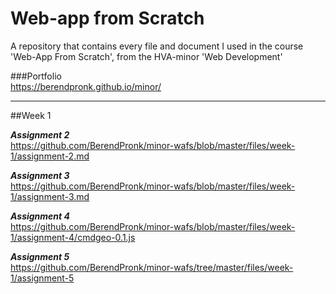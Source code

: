 # Web-app from Scratch
A repository that contains every file and document I used in the course 'Web-App From Scratch', from the HVA-minor 'Web Development'

###Portfolio  
https://berendpronk.github.io/minor/

---

##Week 1

***Assignment 2***  
https://github.com/BerendPronk/minor-wafs/blob/master/files/week-1/assignment-2.md

***Assignment 3***  
https://github.com/BerendPronk/minor-wafs/blob/master/files/week-1/assignment-3.md

***Assignment 4***  
https://github.com/BerendPronk/minor-wafs/blob/master/files/week-1/assignment-4/cmdgeo-0.1.js

***Assignment 5***  
https://github.com/BerendPronk/minor-wafs/tree/master/files/week-1/assignment-5  
